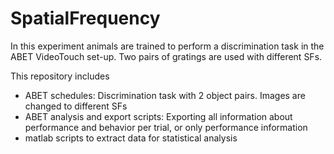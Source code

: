 # SpatialFrequency
In this experiment animals are trained to perform a discrimination task in the ABET VideoTouch set-up. Two pairs of gratings are used with different SFs.

This repository includes
- ABET schedules: Discrimination task with 2 object pairs. Images are changed to different SFs
- ABET analysis and export scripts: Exporting all information about performance and behavior per trial, or only performance information
- matlab scripts to extract data for statistical analysis
